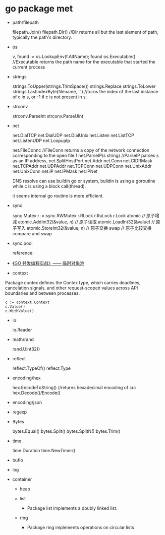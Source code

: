 # go package met

- path/filepath

  filepath.Join()
  filepath.Dir() //Dir returns all but the last element of path, typically the path's directory.

- os

  v, found := os.LookupEnv(f.AltName); found
  os.Executable() //Executable returns the path name for the executable that started the current process

- strings

  strings.ToUpper(strings.TrimSpace())
  strings.Replace
  strings.ToLower
  strings.LastIndexByte(filename, '.') //turns the index of the last instance of c in s, or -1 if c is not present in s.

- strconv

  strconv.ParseInt
  strconv.ParseUint

- net

  net.DialTCP
  net.DialUDP
  net.DialUnix
  net.Listen
  net.ListTCP
  net.ListenUDP
  net.LoopupIp

  net.FileConnc //FileConn returns a copy of the network connection corresponding to the open file f
  net.ParseIP(s string) //ParseIP parses s as an IP address,
  net.SplitHostPort
  net.Addr
  net.Conn
  net.CIDRMask
  net.TCPAddr
  net.UDPAddr
  net.TCPConn
  net.UDPConn
  net.UnixAddr
  net.UnixConn
  net.IP
  net.IPMask
  net.IPNet

  DNS resolve can use buildin go or system, buildin is using a goroutine while c is using a block call(thread).

  it seems internal go routine is more efficient.

- sync

  sync.Mutex
  r := sync.RWMutex
  r.RLock
  r.RuLock
  r.Lock
  atomic
  // 原子增减 atomic.AddInt32(&value, n)
  // 原子读取 atomic.LoadInt32(&value)
  // 原子写入 atomic.StoreInt32(&value, n)
  // 原子交换 swap
  // 原子比较交换 compare and swap

- sync.pool

  reference:

- [《GO 并发编程实战》—— 临时对象池](http://ifeve.com/go-concurrency-object-pool/)

- context

Package contex defines the Contex type, which carries deadlines, cancelation signals, and other request-scoped values across API boundaries and between processes.

    c := context.Context
    c.Value()
    c.WithValue()

- io

  io.Reader

- math/rand

  rand.Uint32()

- reflect

  reflect.TypeOf()
  reflect.Type

- encoding/hex

  hex.EncodeToString() //returns hexadecimal encoding of src
  hex.Decode()/Encode()

- encoding/json
- regexp

- Bytes

  bytes.Equal()
  bytes.Split()
  bytes.SplitN()
  bytes.Trim()

- time

  time.Duration
  time.NewTimer()

- bufio

- log

- container

  - heap

  - list
    - Package list implements a doubly linked list.
  - ring
    - Package ring implements operations on circular lists

